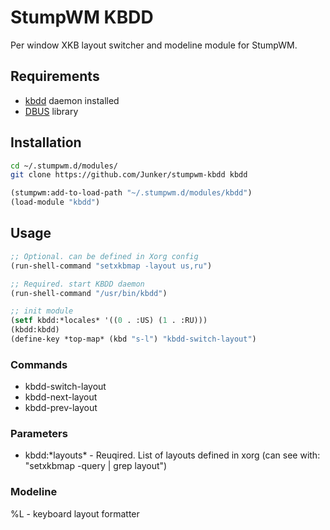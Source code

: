 # StumpWM KBDD

Per window XKB layout switcher and modeline module for StumpWM.

## Requirements

- [kbdd](https://github.com/qnikst/kbdd) daemon installed
- [DBUS](https://github.com/death/dbus) library

## Installation

```bash
cd ~/.stumpwm.d/modules/
git clone https://github.com/Junker/stumpwm-kbdd kbdd
```

```lisp
(stumpwm:add-to-load-path "~/.stumpwm.d/modules/kbdd")
(load-module "kbdd")
```

## Usage

```lisp
;; Optional. can be defined in Xorg config
(run-shell-command "setxkbmap -layout us,ru")

;; Required. start KBDD daemon
(run-shell-command "/usr/bin/kbdd")

;; init module
(setf kbdd:*locales* '((0 . :US) (1 . :RU)))
(kbdd:kbdd)
(define-key *top-map* (kbd "s-l") "kbdd-switch-layout")
```

### Commands

- kbdd-switch-layout
- kbdd-next-layout
- kbdd-prev-layout

### Parameters

- kbdd:\*layouts\* - Reuqired. List of layouts defined in xorg
  (can see with: "setxkbmap -query | grep layout")

### Modeline

%L - keyboard layout formatter
